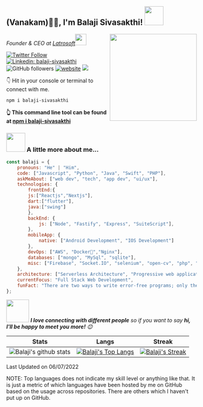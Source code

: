<h2>(Vanakam)🙏🏻, I'm Balaji Sivasakthi! <img src="https://media.giphy.com/media/12oufCB0MyZ1Go/giphy.gif" width="50"></h2>
<img align='right' src="https://media.giphy.com/media/M9gbBd9nbDrOTu1Mqx/giphy.gif" width="230">
<p><em>Founder & CEO at <a href="http://www.latrosoft.in">Latrosoft</a><img src="https://media.giphy.com/media/WUlplcMpOCEmTGBtBW/giphy.gif" width="30"> 
</em></p>

[![Twitter Follow](https://img.shields.io/twitter/follow/iambalaji___?label=Follow)](https://twitter.com/intent/follow?screen_name=iambalaji___)
[![Linkedin: balaji-sivasakthi](https://img.shields.io/badge/-balaji-blue?style=flat-square&logo=Linkedin&logoColor=white&link=https://www.linkedin.com/in/balajisivaakthi)](https://www.linkedin.com/in/balajisivasakthi)
![GitHub followers](https://img.shields.io/github/followers/balaji-sivasakthi?label=Follow&style=social)
[![website](https://img.shields.io/badge/Website-46a2f1.svg?&style=flat-square&logo=Google-Chrome&logoColor=white&link=https://latrosoft.in/)](https://latrosoft.in/)
![](https://visitor-badge.glitch.me/badge?page_id=balaji-sivasakthi)

👇 Hit in your console or terminal to connect with me.

```bash
npm i balaji-sivasakthi
```
**👆 This command line tool can be found at [npm i balaji-sivasakthi](https://github.com/balaji-sivasakthi/npm-balaji-sivasakthi)**

### <img src="https://media.giphy.com/media/VgCDAzcKvsR6OM0uWg/giphy.gif" width="50"> A little more about me...  

```javascript
const balaji = {
    pronouns: "He" | "Him",
    code: ["Javascript", "Python", "Java", "Swift", "PHP"],
    askMeAbout: ["web dev", "tech", "app dev", "ui/ux"],
    technologies: {
        frontEnd:{
        js:["Reactjs","Nextjs"],
        dart:["flutter"],
        java:["swing"]
        },
        backEnd: {
            js: ["Node", "Fastify", "Express", "SuiteScript"],
        },
        mobileApp: {
            native: ["Android Development", "IOS Development"]
        },
        devOps: ["AWS", "Docker🐳","Nginx"],
        databases: ["mongo", "MySql", "sqlite"],
        misc: ["Firebase", "Socket.IO", "selenium", "open-cv", "php", "SuiteApp"]
    },
    architecture: ["Serverless Architecture", "Progressive web applications", "Single page applications"],
    currentFocus: "Full Stack Web Development",
    funFact: "There are two ways to write error-free programs; only the third one works"
};
```

<img src="https://media.giphy.com/media/LnQjpWaON8nhr21vNW/giphy.gif" width="60"> <em><b>I love connecting with different people</b> so if you want to say <b>hi, I'll be happy to meet you more!</b> 😊</em>



|  Stats      | Langs           | Streak  |
|:-------------:|:-------------:|:-----:|
| ![Balaji's github stats](https://github-readme-stats.vercel.app/api?username=balaji-sivasakthi&show_icons=true&title_color=74ff0a&icon_color=74ff0a&text_color=9f9f9f&bg_color=2D2D2D) | [![Balaji's Top Langs](https://github-readme-stats.vercel.app/api/top-langs/?username=balaji-sivasakthi&layout=compact&title_color=74ff0a&icon_color=74ff0a&text_color=9f9f9f&bg_color=2D2D2D)](https://github.com/balaji-sivasakthi?tab=repositories) | [![Balaji's Streak](https://github-readme-streak-stats.herokuapp.com?user=balaji-sivasakthi&theme=dark&date_format=M%20j%5B%2C%20Y%5D&ring=74FF0A&background=2D2D2D&currStreakLabel=74FF0A&fire=74FF0A&sideLabels=74FF0A)](https://git.io/streak-stats) |


Last Updated on 06/07/2022

NOTE: Top languages does not indicate my skill level or anything like that. It is just a metric of which languages have been hosted by me on GitHub based on the usage across repositories. There are others which I haven't put up on GitHub.
